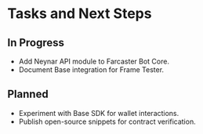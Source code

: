 # Tasks and Next Steps

## In Progress
- Add Neynar API module to Farcaster Bot Core.
- Document Base integration for Frame Tester.

## Planned
- Experiment with Base SDK for wallet interactions.
- Publish open-source snippets for contract verification.
